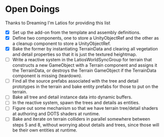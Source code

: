 ﻿# Open Doings
Thanks to Dreaming I'm Latios for providing this list

- [x] Set up the add-on from the template and assembly definitions.
- [x] Define two components, one to store a UnityObjectRef<TerrainData> and the other as a cleanup component to store a UnityObjectRef<Terrain>.
- [x] Bake the former by instantiating TerrainData and clearing all vegetation and detail properties so that it is just the textured heightmap.
- [ ] Write a reactive system in the LatiosWorldSyncGroup for terrain that constructs a new GameObject with a Terrain component and assigns it the TerrainData, or destroys the Terrain GameObject if the TerrainData component is missing (teardown).
- [ ] Find all the source prefabs associated with the tree and detail prototypes in the terrain and bake entity prefabs for those to put on the terrain.
- [ ] Bake all tree and detail instance data into dynamic buffers.
- [ ] In the reactive system, spawn the trees and details as entities.
- [ ] Figure out some mechanism so that we have terrain tree/detail shaders at authoring and DOTS shaders at runtime.
- [ ] Bake and iterate on terrain colliders in parallel somewhere between steps 5 and 8, without worrying about details and trees, since those will be their own entities at runtime.